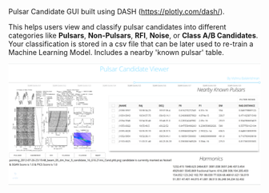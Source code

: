 Pulsar Candidate GUI built using DASH (https://plotly.com/dash/).

This helps users view and classify pulsar candidates into different categories like **Pulsars**, **Non-Pulsars**, **RFI**, **Noise**, or **Class A/B Candidates**. Your classification is stored in a csv file that can be later used to re-train a Machine Learning Model. Includes a nearby 'known pulsar' table.

![](images/Pulsar_Candidate_Gui.png)
